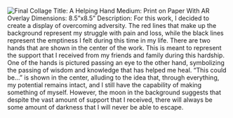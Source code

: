 ![Final Collage](https://i.imgur.com/wJMFxaK.jpg)
Title: A Helping Hand 
Medium: Print on Paper With AR Overlay
Dimensions: 8.5”x8.5”
Description: 
For this work, I decided to create a display of overcoming adversity.  The red lines that make up the background represent my struggle with pain and loss, while the black lines represent the emptiness I felt during this time in my life.  There are two hands that are shown in the center of the work.  This is meant to represent the support that I received from my friends and family during this hardship.  One of the hands is pictured passing an eye to the other hand, symbolizing the passing of wisdom and knowledge that has helped me heal.  “This could be…”  is shown in the center, alluding to the idea that, through everything, my potential remains intact, and I still have the capability of making something of myself.   However, the moon in the background suggests that despite the vast amount of support that I received, there will always be some amount of darkness that I will never be able to escape.
